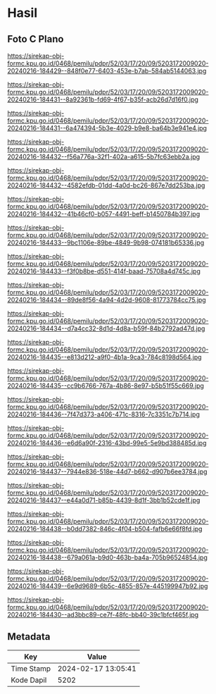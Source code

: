 # Hasil

## Foto C Plano

https://sirekap-obj-formc.kpu.go.id/0468/pemilu/pdpr/52/03/17/20/09/5203172009020-20240216-184429--848f0e77-6403-453e-b7ab-584ab5144063.jpg

https://sirekap-obj-formc.kpu.go.id/0468/pemilu/pdpr/52/03/17/20/09/5203172009020-20240216-184431--8a92361b-fd69-4f67-b35f-acb26d7d16f0.jpg

https://sirekap-obj-formc.kpu.go.id/0468/pemilu/pdpr/52/03/17/20/09/5203172009020-20240216-184431--6a474394-5b3e-4029-b9e8-ba64b3e941e4.jpg

https://sirekap-obj-formc.kpu.go.id/0468/pemilu/pdpr/52/03/17/20/09/5203172009020-20240216-184432--f56a776a-32f1-402a-a615-5b7fc63ebb2a.jpg

https://sirekap-obj-formc.kpu.go.id/0468/pemilu/pdpr/52/03/17/20/09/5203172009020-20240216-184432--4582efdb-01dd-4a0d-bc26-867e7dd253ba.jpg

https://sirekap-obj-formc.kpu.go.id/0468/pemilu/pdpr/52/03/17/20/09/5203172009020-20240216-184432--41b46cf0-b057-4491-beff-b1450784b397.jpg

https://sirekap-obj-formc.kpu.go.id/0468/pemilu/pdpr/52/03/17/20/09/5203172009020-20240216-184433--9bc1106e-89be-4849-9b98-074181b65336.jpg

https://sirekap-obj-formc.kpu.go.id/0468/pemilu/pdpr/52/03/17/20/09/5203172009020-20240216-184433--f3f0b8be-d551-414f-baad-75708a4d745c.jpg

https://sirekap-obj-formc.kpu.go.id/0468/pemilu/pdpr/52/03/17/20/09/5203172009020-20240216-184434--89de8f56-4a94-4d2d-9608-81773784cc75.jpg

https://sirekap-obj-formc.kpu.go.id/0468/pemilu/pdpr/52/03/17/20/09/5203172009020-20240216-184434--d7a4cc32-8d1d-4d8a-b59f-84b2792ad47d.jpg

https://sirekap-obj-formc.kpu.go.id/0468/pemilu/pdpr/52/03/17/20/09/5203172009020-20240216-184435--e813d212-a9f0-4b1a-9ca3-784c8198d564.jpg

https://sirekap-obj-formc.kpu.go.id/0468/pemilu/pdpr/52/03/17/20/09/5203172009020-20240216-184435--cc9b6766-767a-4b86-8e97-b5b51f55c669.jpg

https://sirekap-obj-formc.kpu.go.id/0468/pemilu/pdpr/52/03/17/20/09/5203172009020-20240216-184436--7f47d373-a406-471c-8316-7c3351c7b714.jpg

https://sirekap-obj-formc.kpu.go.id/0468/pemilu/pdpr/52/03/17/20/09/5203172009020-20240216-184436--e6d6a90f-2316-43bd-99e5-5e9bd388485d.jpg

https://sirekap-obj-formc.kpu.go.id/0468/pemilu/pdpr/52/03/17/20/09/5203172009020-20240216-184437--7944e836-518e-44d7-b662-d907b6ee3784.jpg

https://sirekap-obj-formc.kpu.go.id/0468/pemilu/pdpr/52/03/17/20/09/5203172009020-20240216-184437--e44a0d71-b85b-4439-8d1f-3bb1b52cde1f.jpg

https://sirekap-obj-formc.kpu.go.id/0468/pemilu/pdpr/52/03/17/20/09/5203172009020-20240216-184438--b0dd7382-846c-4f04-b504-fafb6e66f8fd.jpg

https://sirekap-obj-formc.kpu.go.id/0468/pemilu/pdpr/52/03/17/20/09/5203172009020-20240216-184438--679a061a-b9d0-463b-ba4a-705b96524854.jpg

https://sirekap-obj-formc.kpu.go.id/0468/pemilu/pdpr/52/03/17/20/09/5203172009020-20240216-184439--6e9d9689-6b5c-4855-857e-445199947b92.jpg

https://sirekap-obj-formc.kpu.go.id/0468/pemilu/pdpr/52/03/17/20/09/5203172009020-20240216-184430--ad3bbc89-ce7f-48fc-bb40-39c1bfcf465f.jpg


## Metadata

| Key        | Value               |
| ---------- | ------------------- |
| Time Stamp | 2024-02-17 13:05:41 |
| Kode Dapil | 5202                |



